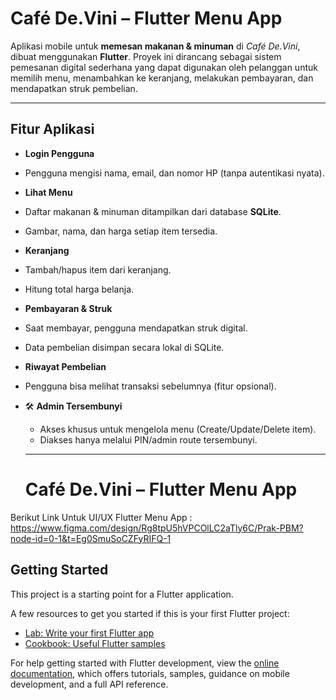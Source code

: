 # Café De.Vini – Flutter Menu App

Aplikasi mobile untuk **memesan makanan & minuman** di _Café De.Vini_, dibuat menggunakan **Flutter**. Proyek ini dirancang sebagai sistem pemesanan digital sederhana yang dapat digunakan oleh pelanggan untuk memilih menu, menambahkan ke keranjang, melakukan pembayaran, dan mendapatkan struk pembelian.

---

## Fitur Aplikasi

- **Login Pengguna**
- Pengguna mengisi nama, email, dan nomor HP (tanpa autentikasi nyata).

- **Lihat Menu**
- Daftar makanan & minuman ditampilkan dari database **SQLite**.
- Gambar, nama, dan harga setiap item tersedia.

- **Keranjang**
- Tambah/hapus item dari keranjang.
- Hitung total harga belanja.

- **Pembayaran & Struk**
- Saat membayar, pengguna mendapatkan struk digital.
- Data pembelian disimpan secara lokal di SQLite.

- **Riwayat Pembelian**
- Pengguna bisa melihat transaksi sebelumnya (fitur opsional).

- 🛠 **Admin Tersembunyi**

  - Akses khusus untuk mengelola menu (Create/Update/Delete item).
  - Diakses hanya melalui PIN/admin route tersembunyi.

  ***

  # Café De.Vini – Flutter Menu App

Berikut Link Untuk UI/UX Flutter Menu App :
https://www.figma.com/design/Rg8tpU5hVPCOlLC2aTly6C/Prak-PBM?node-id=0-1&t=Eg0SmuSoCZFyRIFQ-1

## Getting Started

This project is a starting point for a Flutter application.

A few resources to get you started if this is your first Flutter project:

- [Lab: Write your first Flutter app](https://docs.flutter.dev/get-started/codelab)
- [Cookbook: Useful Flutter samples](https://docs.flutter.dev/cookbook)

For help getting started with Flutter development, view the
[online documentation](https://docs.flutter.dev/), which offers tutorials,
samples, guidance on mobile development, and a full API reference.
